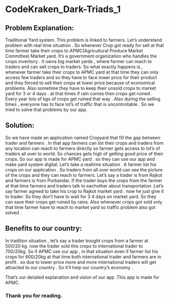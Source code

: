 # CodeKraken_Dark-Triads_1

## Problem Explanation:

Traditional Yard system.
This problem is linked to farmers. Let’s understand problem with real time situation . So whenever Crop got ready for sell at that time farmer take their crops to APMC(Agricultural Produce Market Committee) Market yard. It’s a government organization who handles the crops inventory . It owns big market yards , where farmer can reach to traders and can sell crops to traders. So what exactly happens is , whenever farmer take their crops to APMC yard at that time they can only access few traders and so they have to face lower price for their product and they forced to sell their crops at lower price because of economical problems. Also sometime they have to keep their unsold crops to market yard for 3 or 4 days . at that times if rain comes then crops get ruined . Every year lots of kgs of crops get ruined that way . Also during the selling times , everyone has to face lot’s of traffic that is uncontrollable . So we tried to solve that problems by our app.

## Solution: 

So we have made an application named Cropyard that fill the gap between trader and farmers . In that app farmers can list their crops and traders from any location can reach to farmers directly so farmer gets access to lot’s of traders all over to world. So chances gets high of getting good price of their crops. So our app is made for APMC yard . so they can use our app and make yard system digital. 
Let’s take a realtime situation . A farmer list his crops on our application . So traders from all over world can see the picture of the crops and they can reach to farmers. Let’s say a trader is from Rajkot and farmers is from Porbandar. If the trader buys the crops from the farmer at that time farmers and traders talk to eachother about transportation .Let’s say farmer agreed to take his crop to Rajkot market yard . now he just give it to trader. So they don’t have to wait for 3 4 days on market yard. So they can save their crops get ruined by rains. Also whenever crops got sold only that time farmer have to reach to market yard so traffic problem also got solved .

## Benefits to our country: 

In tradition situation , let’s say a trader bought crops from a farmer at 500/20 kg. now the trader sold this crops to international trader to 700/20kg. 
So if APMC use our app , in that situation even if farmer list his crops for 600/20kg at that time both international trader and farmers are in profit . so due to lower price more and more international traders will get attracted to our country . So it’ll help our country’s economy .

That’s our detailed explanation and vision of our app .This app is made for APMC.

### Thank you for reading.

